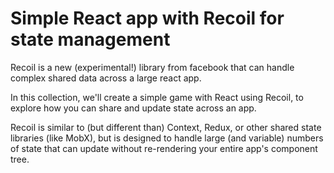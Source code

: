 # Simple React app with Recoil for state management

Recoil is a new (experimental!) library from facebook that can handle complex shared data across a large react app.

In this collection, we'll create a simple game with React using Recoil, to explore how you can share and update state across an app.

Recoil is similar to (but different than) Context, Redux, or other shared state libraries (like MobX), but is designed to handle large (and variable) numbers of state that can update without re-rendering your entire app's component tree.